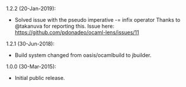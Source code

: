 1.2.2 (20-Jan-2019):
* Solved issue with the pseudo imperative -= infix operator
  Thanks to @takanuva for reporting this.
  Issue here: https://github.com/pdonadeo/ocaml-lens/issues/11

1.2.1 (30-Jun-2018):
* Build system changed from oasis/ocamlbuild to jbuilder.

1.0.0 (30-Mar-2015):
* Initial public release.
